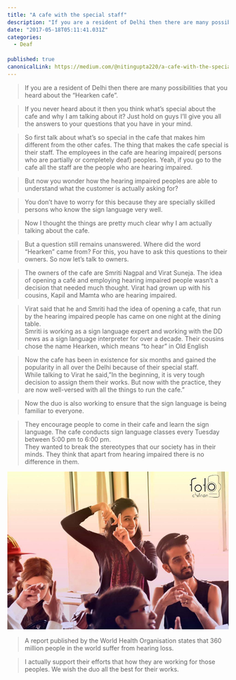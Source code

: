 ```yaml
---
title: "A cafe with the special staff"
description: "If you are a resident of Delhi then there are many possibilities that you heard about the “Hearken cafe”. “A cafe with the special staff” is published by Nitin Gupta"
date: "2017-05-18T05:11:41.031Z"
categories: 
  - Deaf

published: true
canonicalLink: https://medium.com/@nitingupta220/a-cafe-with-the-special-staff-c8a43cd6833e
---
```


> If you are a resident of Delhi then there are many possibilities that you heard about the “Hearken cafe”.

> If you never heard about it then you think what’s special about the cafe and why I am talking about it? Just hold on guys I’ll give you all the answers to your questions that you have in your mind.

> So first talk about what’s so special in the cafe that makes him different from the other cafes. The thing that makes the cafe special is their staff. The employees in the cafe are hearing impaired( persons who are partially or completely deaf) peoples. Yeah, if you go to the cafe all the staff are the people who are hearing impaired.

> But now you wonder how the hearing impaired peoples are able to understand what the customer is actually asking for?

> You don’t have to worry for this because they are specially skilled persons who know the sign language very well.

> Now I thought the things are pretty much clear why I am actually talking about the cafe.

> But a question still remains unanswered. Where did the word “Hearken” came from? For this, you have to ask this questions to their owners. So now let’s talk to owners.

> The owners of the cafe are Smriti Nagpal and Virat Suneja. The idea of opening a café and employing hearing impaired people wasn’t a decision that needed much thought. Virat had grown up with his cousins, Kapil and Mamta who are hearing impaired.

> Virat said that he and Smriti had the idea of opening a cafe, that run by the hearing impaired people has came on one night at the dining table.  
> Smriti is working as a sign language expert and working with the DD news as a sign language interpreter for over a decade. Their cousins chose the name Hearken, which means “to hear” in Old English

> Now the cafe has been in existence for six months and gained the popularity in all over the Delhi because of their special staff.  
> While talking to Virat he said,”In the beginning, it is very tough decision to assign them their works. But now with the practice, they are now well-versed with all the things to run the cafe.”

> Now the duo is also working to ensure that the sign language is being familiar to everyone.

> They encourage people to come in their cafe and learn the sign language. The cafe conducts sign language classes every Tuesday between 5:00 pm to 6:00 pm.   
> They wanted to break the stereotypes that our society has in their minds. They think that apart from hearing impaired there is no difference in them.

![Students who came to the cafe to learn sign language.](./asset-1.jpeg)

> A report published by the World Health Organisation states that 360 million people in the world suffer from hearing loss.

> I actually support their efforts that how they are working for those peoples. We wish the duo all the best for their works.